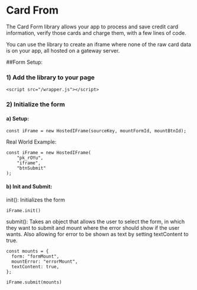 # Card From
The Card Form library allows your app to process and save credit card information, verify those cards and charge them, with a few lines of code.

You can use the library to create an iframe where none of the raw card data is on your app, all hosted on a gateway server.

##Form Setup:

### 1) Add the library to your page
```
<script src="/wrapper.js"></script>
```

### 2) Initialize the form

#### a) Setup:

```
const iFrame = new HostedIFrame(sourceKey, mountFormId, mountBtnId);
```

Real World Example:
```
const iFrame = new HostedIFrame(
	"pk_rOYu",
	"iframe",
	"btnSubmit"
);
```
#### b) Init and Submit:

init(): Initializes the form
```
iFrame.init()
```
submit(): Takes an object that allows the user to select the form, in which they want to submit and mount where the error should show if the user wants. Also allowing for error to be shown as text by setting textContent to true.
```
const mounts = {
  form: "formMount",
  mountError: "errorMount",
  textContent: true,
};

iFrame.submit(mounts)
```
